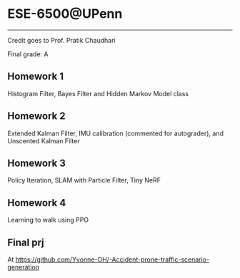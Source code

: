 # ESE-6500@UPenn

---

Credit goes to Prof. Pratik Chaudhari

Final grade: A

## Homework 1

Histogram Filter, Bayes Filter and Hidden Markov Model class

## Homework 2

Extended Kalman Filter, IMU calibration (commented for autograder), and Unscented Kalman Filter

## Homework 3

Policy Iteration, SLAM with Particle Filter, Tiny NeRF

## Homework 4

Learning to walk using PPO

## Final prj

At https://github.com/Yvonne-OH/-Accident-prone-traffic-scenario-generation

